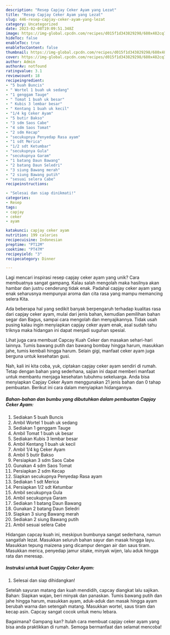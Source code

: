 ```yaml
---
description: "Resep Capjay Ceker Ayam yang Lezat"
title: "Resep Capjay Ceker Ayam yang Lezat"
slug: 446-resep-capjay-ceker-ayam-yang-lezat
category: Uncategorized
date: 2023-02-08T19:09:51.348Z
image: https://img-global.cpcdn.com/recipes/d015f1d343829298/680x482cq70/capjay-ceker-ayam-foto-resep-utama.jpg
hideToc: false
enableToc: true
enableTocContent: false
thumbnail: https://img-global.cpcdn.com/recipes/d015f1d343829298/680x482cq70/capjay-ceker-ayam-foto-resep-utama.jpg
cover: https://img-global.cpcdn.com/recipes/d015f1d343829298/680x482cq70/capjay-ceker-ayam-foto-resep-utama.jpg
author: Admin
authorAv: notfound
ratingvalue: 3.1
reviewcount: 18
recipeingredient:
- "5 buah Buncis"
- " Wortel 1 buah uk sedang"
- "1 genggam Tauge"
- " Tomat 1 buah uk besar"
- " Kubis 3 lembar besar"
- " Kentang 1 buah uk kecil"
- "1/4 kg Ceker Ayam"
- "5 butir Bakso"
- "3 sdm Saos Cabe"
- "4 sdm Saos Tomat"
- "2 sdm Kecap"
- "secukupnya Penyedap Rasa ayam"
- "1 sdt Merica"
- "1/2 sdt Ketumbar"
- "secukupnya Gula"
- "secukupnya Garam"
- "1 batang Daun Bawang"
- "2 batang Daun Seledri"
- "3 siung Bawang merah"
- "2 siung Bawang putih"
- "sesuai selera Cabe"
recipeinstructions:

- "Selesai dan siap dinikmati!"
categories:
- Resep
tags:
- capjay
- ceker
- ayam

katakunci: capjay ceker ayam 
nutrition: 199 calories
recipecuisine: Indonesian
preptime: "PT12M"
cooktime: "PT47M"
recipeyield: "3"
recipecategory: Dinner

---
```





Lagi mencari inspirasi resep capjay ceker ayam yang unik? Cara membuatnya sangat gampang. Kalau salah mengolah maka hasilnya akan hambar dan justru cenderung tidak enak. Padahal capjay ceker ayam yang enak seharusnya mempunyai aroma dan cita rasa yang mampu memancing selera Kita.





Ada beberapa hal yang sedikit banyak berpengaruh terhadap kualitas rasa dari capjay ceker ayam, mulai dari jenis bahan, kemudian pemilihan bahan segar dan Bagus, sampai cara mengolah dan menyajikannya. Tidak usah pusing kalau ingin menyiapkan capjay ceker ayam enak,      asal sudah tahu triknya maka hidangan ini dapat menjadi suguhan spesial.














Lihat juga cara membuat Capcay Kuah Ceker dan masakan sehari-hari lainnya. Tumis bawang putih dan bawang bombay hingga harum, masukkan jahe, tumis kembali hingga harum. Selain gigi, manfaat ceker ayam juga berguna untuk kesehatan gusi.






Nah, kali ini kita coba, yuk, ciptakan capjay ceker ayam sendiri di rumah. Tetap dengan bahan yang sederhana, sajian ini dapat memberi manfaat untuk membantu menjaga kesehatan tubuhmu sekeluarga. Anda bisa menyiapkan Capjay Ceker Ayam menggunakan 21 jenis bahan dan 0 tahap pembuatan. Berikut ini cara dalam menyiapkan hidangannya.

<!--inarticleads1-->

##### Bahan-bahan dan bumbu yang dibutuhkan dalam pembuatan Capjay Ceker Ayam:

1. Sediakan 5 buah Buncis
1. Ambil  Wortel 1 buah uk sedang
1. Sediakan 1 genggam Tauge
1. Ambil  Tomat 1 buah uk besar
1. Sediakan  Kubis 3 lembar besar
1. Ambil  Kentang 1 buah uk kecil
1. Ambil 1/4 kg Ceker Ayam
1. Ambil 5 butir Bakso
1. Persiapkan 3 sdm Saos Cabe
1. Gunakan 4 sdm Saos Tomat
1. Persiapkan 2 sdm Kecap
1. Siapkan secukupnya Penyedap Rasa ayam
1. Sediakan 1 sdt Merica
1. Persiapkan 1/2 sdt Ketumbar
1. Ambil secukupnya Gula
1. Ambil secukupnya Garam
1. Sediakan 1 batang Daun Bawang
1. Gunakan 2 batang Daun Seledri
1. Siapkan 3 siung Bawang merah
1. Sediakan 2 siung Bawang putih
1. Ambil sesuai selera Cabe


Hidangan capcay kuah ini, meskipun bumbunya sangat sederhana, namun sangatlah lezat. Masukkan seluruh bahan sayur dan masak hingga layu. Masukkan tepung maizena yang dicampur dengan air dan saus tiram. Masukkan merica, penyedap jamur sitake, minyak wijen, lalu aduk hingga rata dan meresap. 

<!--inarticleads2-->

##### Instruksi untuk buat Capjay Ceker Ayam:


1. Selesai dan siap dihidangkan!

Setelah sayuran matang dan kuah mendidih, capcay diangkat lalu sajikan. Bahan: Siapkan wajan, beri minyak dan panaskan. Tumis bawang putih dan jahe hingga harum, masukkan ayam, aduk-aduk dan masak hingga ayam berubah warna dan setengah matang. Masukkan wortel, saus tiram dan kecap asin. Capcay sangat cocok untuk menu lebara. 

Bagaimana? Gampang kan? Itulah cara membuat capjay ceker ayam yang bisa anda praktikkan di rumah. Semoga bermanfaat dan selamat mencoba!
